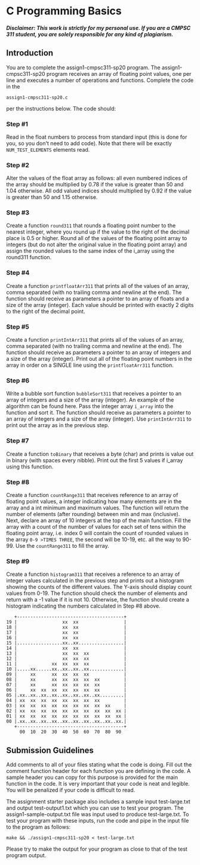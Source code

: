 # C Programming Basics

#### *Disclaimer: This work is strictly for my personal use. If you are a CMPSC 311 student, you are solely responsible for any kind of plagiarism.*

## Introduction

You are to complete the assign1-cmpsc311-sp20 program. The assign1-cmpsc311-sp20 program receives an array of floating point values, one per line and executes a number of operations and functions. Complete the code in the 

```
assign1-cmpsc311-sp20.c
``` 

per the instructions below. The code should:

### Step #1 

Read in the float numbers to process from standard input (this is done for you, so you don't need to add code). Note that there will be exactly `NUM_TEST_ELEMENTS` elements read.

### Step #2 

Alter the values of the float array as follows: all even numbered indices of the array should be multiplied by 0.78 if the value is greater than 50 and 1.04 otherwise. All odd valued indices should multiplied by 0.92 if the value is greater than 50 and 1.15 otherwise.

### Step #3

Create a function `round311` that rounds a floating point number to the nearest integer, where you round up if the value to the right of the decimal place is 0.5 or higher. Round all of the values of the floating point array to integers (but do not alter the original value in the floating point array) and assign the rounded values to the same index of the i_array using the round311 function.

### Step #4

Create a function `printfloatArr311` that prints all of the values of an array, comma separated (with no trailing comma and newline at the end). The function should receive as parameters a pointer to an array of floats and a size of the array (integer). Each value should be printed with exactly 2 digits to the right of the decimal point.

### Step #5

Create a function `printIntArr311` that prints all of the values of an array, comma separated (with no trailing comma and newline at the end). The function should receive as parameters a pointer to an array of integers and a size of the array (integer). Print out all of the floating point numbers in the array in order on a SINGLE line using the `printfloatArr311` function.

### Step #6 

Write a bubble sort function `bubbleSort311` that receives a pointer to an array of integers and a size of the array (integer). An example of the algorithm can be found here. Pass the integer array `i_array` into the function and sort it. The function should receive as parameters a pointer to an array of integers and a size of the array (integer). Use `printIntArr311` to print out the array as in the previous step.

### Step #7 

Create a function `toBinary` that receives a byte (char) and prints is value out in binary (with spaces every nibble). Print out the first 5 values if i_array using this function.

### Step #8 

Create a function `countRange311` that receives reference to an array of floating point values, a integer indicating how many elements are in the array and a int minimum and maximum values. The function will return the number of elements (after rounding) between min and max (inclusive). Next, declare an array of 10 integers at the top of the main function. Fill the array with a count  of the number of values for each set of tens within the floating point array, i.e. index 0 will contain the count of rounded values in the array `0-9 >TIMES THREE`, the second will be 10-19, etc. all the way to 90-99. Use the `countRange311` to fill the array.

### Step #9

Create a function `histogram311` that receives a reference to an array of integer values calculated in the previous step and prints out a histogram showing the counts of the different values. The Y-axis should display count values from 0-19. The function should check the number of elements and return with a -1 value if it is not 10. Otherwise, the function should create a histogram indicating the numbers calculated in Step #8 above.

```
   +----------------------------------------+
19 |                 xx  xx                 |
18 |                 xx  xx                 |
17 |                 xx  xx                 |
16 |                 xx  xx                 |
15 |.................xx..xx.................|
14 |                 xx  xx                 |
13 |                 xx  xx  xx             |
12 |                 xx  xx  xx             |
11 |             xx  xx  xx  xx             |
10 |.....xx......xx..xx..xx..xx.............|
09 |     xx      xx  xx  xx  xx             |
08 |     xx      xx  xx  xx  xx  xx         |
07 |     xx      xx  xx  xx  xx  xx         |
06 |     xx  xx  xx  xx  xx  xx  xx         |
05 |.xx..xx..xx..xx..xx..xx..xx..xx.........|
04 | xx  xx  xx  xx  xx  xx  xx  xx         |
03 | xx  xx  xx  xx  xx  xx  xx  xx  xx     |
02 | xx  xx  xx  xx  xx  xx  xx  xx  xx  xx |
01 | xx  xx  xx  xx  xx  xx  xx  xx  xx  xx |
00 |.xx..xx..xx..xx..xx..xx..xx..xx..xx..xx.|
   +----------------------------------------+
     00  10  20  30  40  50  60  70  80  90

```

## Submission Guidelines

Add comments to all of your files stating what the code is doing. Fill out the comment function header for each function you are defining in the code. A sample header you can copy for this purpose is provided for the main function in the code. It is very important that your code is neat and legible. You will be penalized if your code is difficult to read.

The assignment starter package also includes a sample input test-large.txt and output test-output1.txt which you can use to test your program. The assign1-sample-output.txt file was input used to produce test-large.txt. To test your program with these inputs, run the code and pipe in the input file to the program as follows:

```
make && ./assign1-cmpsc311-sp20 < test-large.txt
```

Please try to make the output for your program as close to that of the test program output.
